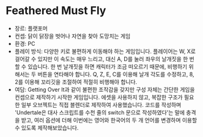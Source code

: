 # Feathered Must Fly
- 장르: 플랫포머
- 컨셉: 닭이 닭장을 벗어나 자연을 찾아 도망치는 게임
- 환경: PC
- 플레이 방식:
다양한 키로 불편하게 이동해야 하는 게임입니다.
플레이어는 W, X로 걸어갈 수 있지만 이 속도는 매우 느리고, 대신 A, D를 눌러 좌우의 날개짓을 한 번 할 수 있습니다.
한 번 날개짓을 하면 캐릭터가 조금 떠오르기 때문에, 비행하기 위해서는 두 버튼을 연타해야 합니다.
Q, Z, E, C를 이용해 날개 각도를 수정하고, 8, 2를 이용해 꼬리깃을 조절하여 적절히 비행해야 합니다.
- 여담:
Getting Over It과 같이 불편한 조작감을 갖지만 구성 자체는 간단한 게임을 컨셉으로 제작하기 시작한 게임입니다.
에셋을 사용하지 않고, 복잡한 구조가 필요한 일부 오브젝트는 직접 블렌더로 제작하여 사용했습니다.
코드를 작성하며 'Undertale은 대사 스크립트를 수천 줄의 switch 문으로 작성하였다'는 말에 충격을 받고, 여러 옵션에 더해 이번에는 영어와 한국어의 두 개 언어를 변경하며 이용할 수 있도록 제작해보았습니다.
